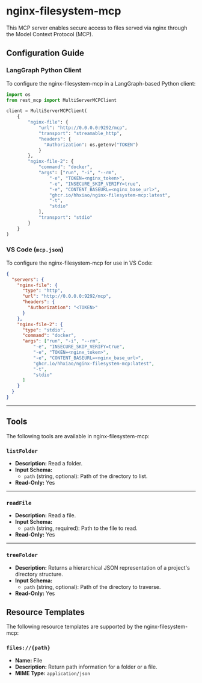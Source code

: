 # nginx-filesystem-mcp

This MCP server enables secure access to files served via nginx through the Model Context Protocol (MCP).

## Configuration Guide

### LangGraph Python Client

To configure the nginx-filesystem-mcp in a LangGraph-based Python client:

```python
import os
from rest_mcp import MultiServerMCPClient

client = MultiServerMCPClient(
    {
        "nginx-file": {
            "url": "http://0.0.0.0:9292/mcp",
            "transport": "streamable_http",
            "headers": {
              "Authorization": os.getenv("TOKEN")
            }
        },
        "nginx-file-2": {
            "command": "docker",
            "args": ["run", "-i", "--rm",
                "-e", "TOKEN=<nginx_token>",
                "-e", "INSECURE_SKIP_VERIFY=true",
                "-e", "CONTENT_BASEURL=<nginx_base_url>",
                "ghcr.io/hhxiao/nginx-filesystem-mcp:latest",
                "-t",
                "stdio"
            ],
            "transport": "stdio"
        }
    }
)
```

### VS Code (`mcp.json`)

To configure the nginx-filesystem-mcp for use in VS Code:

```json
{
  "servers": {
    "nginx-file": {
      "type": "http",
      "url": "http://0.0.0.0:9292/mcp",
      "headers": {
        "Authorization": "<TOKEN>"
      }
    },
    "nginx-file-2": {
      "type": "stdio",
      "command": "docker",
      "args": ["run", "-i", "--rm",
          "-e", "INSECURE_SKIP_VERIFY=true",
          "-e", "TOKEN=<nginx_token>",
          "-e", "CONTENT_BASEURL=<nginx_base_url>",
          "ghcr.io/hhxiao/nginx-filesystem-mcp:latest",
          "-t",
          "stdio"
      ]
    }
  }
}
```

---

## Tools

The following tools are available in nginx-filesystem-mcp:

### `listFolder`

- **Description:** Read a folder.
- **Input Schema:**
    - `path` (string, optional): Path of the directory to list.
- **Read-Only:** Yes

---

### `readFile`

- **Description:** Read a file.
- **Input Schema:**
    - `path` (string, required): Path to the file to read.
- **Read-Only:** Yes

---

### `treeFolder`

- **Description:** Returns a hierarchical JSON representation of a project's directory structure.
- **Input Schema:**
    - `path` (string, optional): Path of the directory to traverse.
- **Read-Only:** Yes


## Resource Templates

The following resource templates are supported by the nginx-filesystem-mcp:

### `files://{path}`

- **Name:** File
- **Description:** Return path information for a folder or a file.
- **MIME Type:** `application/json`  